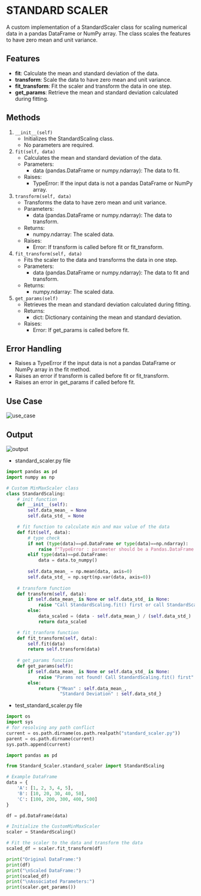 # STANDARD SCALER 

A custom implementation of a StandardScaler class for scaling numerical data in a pandas DataFrame or NumPy array. The class scales the features to have zero mean and unit variance.

## Features

- **fit**: Calculate the mean and standard deviation of the data.
- **transform**: Scale the data to have zero mean and unit variance.
- **fit_transform**: Fit the scaler and transform the data in one step.
- **get_params**: Retrieve the mean and standard deviation calculated during fitting.

## Methods

1. `__init__(self)`
    - Initializes the StandardScaling class.
    - No parameters are required.
2. `fit(self, data)`
    - Calculates the mean and standard deviation of the data.
    - Parameters:
        - data (pandas.DataFrame or numpy.ndarray): The data to fit.
    - Raises:
        - TypeError: If the input data is not a pandas DataFrame or NumPy array.
3. `transform(self, data)`
    - Transforms the data to have zero mean and unit variance.
    - Parameters:
        - data (pandas.DataFrame or numpy.ndarray): The data to transform.
    - Returns:
        - numpy.ndarray: The scaled data.
    - Raises:
        - Error: If transform is called before fit or fit_transform.
4. `fit_transform(self, data)`
    - Fits the scaler to the data and transforms the data in one step.
    - Parameters:
        - data (pandas.DataFrame or numpy.ndarray): The data to fit and transform.
    - Returns:
        - numpy.ndarray: The scaled data.
5. `get_params(self)`
    - Retrieves the mean and standard deviation calculated during fitting.
    - Returns:
        - dict: Dictionary containing the mean and standard deviation.
    - Raises:
        - Error: If get_params is called before fit.

## Error Handling

- Raises a TypeError if the input data is not a pandas DataFrame or NumPy array in the fit method.
- Raises an error if transform is called before fit or fit_transform.
- Raises an error in get_params if called before fit.

## Use Case

![use_case](https://github.com/user-attachments/assets/857aa25a-6cb9-4320-aa43-993bd289bd32)

## Output

![output](https://github.com/user-attachments/assets/ea2c1374-78c7-4cff-a431-eced068c052f)


- standard_scaler.py file 

```py
import pandas as pd
import numpy as np

# Custom MinMaxScaler class
class StandardScaling:
    # init function
    def __init__(self):     
        self.data_mean_ = None
        self.data_std_ = None

    # fit function to calculate min and max value of the data
    def fit(self, data):
        # type check
        if not (type(data)==pd.DataFrame or type(data)==np.ndarray):
            raise f"TypeError : parameter should be a Pandas.DataFrame or Numpy.ndarray; {type(data)} found"
        elif type(data)==pd.DataFrame:
            data = data.to_numpy()
        
        self.data_mean_ = np.mean(data, axis=0)
        self.data_std_ = np.sqrt(np.var(data, axis=0))
    
    # transform function
    def transform(self, data):
        if self.data_mean_ is None or self.data_std_ is None:
            raise "Call StandardScaling.fit() first or call StandardScaling.fit_transform() as the required params not found"
        else:
            data_scaled = (data - self.data_mean_) / (self.data_std_)
            return data_scaled

    # fit_tranform function
    def fit_transform(self, data):
        self.fit(data)
        return self.transform(data)
    
    # get_params function
    def get_params(self):
        if self.data_mean_ is None or self.data_std_ is None:
            raise "Params not found! Call StandardScaling.fit() first"
        else:
            return {"Mean" : self.data_mean_,
                    "Standard Deviation" : self.data_std_}
```

- test_standard_scaler.py file 

```py
import os
import sys
# for resolving any path conflict
current = os.path.dirname(os.path.realpath("standard_scaler.py"))
parent = os.path.dirname(current)
sys.path.append(current)

import pandas as pd

from Standard_Scaler.standard_scaler import StandardScaling

# Example DataFrame
data = {
    'A': [1, 2, 3, 4, 5],
    'B': [10, 20, 30, 40, 50],
    'C': [100, 200, 300, 400, 500]
}

df = pd.DataFrame(data)

# Initialize the CustomMinMaxScaler
scaler = StandardScaling()

# Fit the scaler to the data and transform the data
scaled_df = scaler.fit_transform(df)

print("Original DataFrame:")
print(df)
print("\nScaled DataFrame:")
print(scaled_df)
print("\nAssociated Parameters:")
print(scaler.get_params())
```